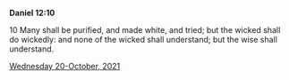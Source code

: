 **Daniel 12:10**

10 Many shall be purified, and made white, and tried; but the wicked shall do wickedly: and none of the wicked shall understand; but the wise shall understand.

[Wednesday 20-October, 2021](https://t.me/s/daily_scripture)
